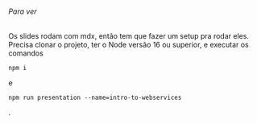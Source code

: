 ###### Para ver

Os slides rodam com mdx, então tem que fazer um setup pra rodar eles. Precisa clonar o projeto, ter o Node versão 16 ou superior, e executar os comandos  
```
npm i
```
e  
```
npm run presentation --name=intro-to-webservices
```
.  

